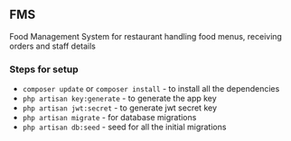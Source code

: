 ## FMS
Food Management System for restaurant handling food menus, receiving orders and staff details

### Steps for setup
- `composer update` or `composer install` - to install all the dependencies
- `php artisan key:generate` - to generate the app key
- `php artisan jwt:secret` - to generate jwt secret key
- `php artisan migrate` - for database migrations
- `php artisan db:seed` - seed for all the initial migrations